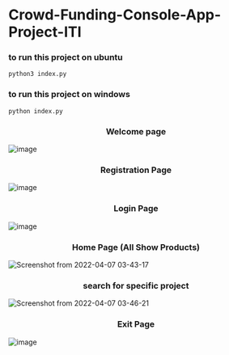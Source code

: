 # Crowd-Funding-Console-App-Project-ITI

### to run this project on ubuntu

```
python3 index.py
```

### to run this project on windows

```
python index.py
```

<h3 align="center">Welcome page</h3>

![image](https://user-images.githubusercontent.com/93389016/161829903-f680788a-0912-4191-ac9e-d9623a20d991.png)

<h3 align="center">Registration Page</h3>

![image](https://user-images.githubusercontent.com/93389016/161830090-7f5c88a2-0830-42d5-ab9e-9a5a72f0ce00.png)

<h3 align="center">Login Page</h3>

![image](https://user-images.githubusercontent.com/93389016/161830150-dcc8b1b5-96cb-4fd8-a1cb-6da9c598684a.png)

<h3 align="center">Home Page (All Show Products) </h3>

![Screenshot from 2022-04-07 03-43-17](https://user-images.githubusercontent.com/93389016/162103541-bb94fe8a-82a4-4020-af6d-dbce3c7a4eab.png)

<h3 align="center">search for specific project </h3>  

![Screenshot from 2022-04-07 03-46-21](https://user-images.githubusercontent.com/93389016/162103898-0e769887-deae-40b2-becd-f6fe0fbcf739.png)

<h3 align="center">Exit Page</h3>

![image](https://user-images.githubusercontent.com/93389016/161831023-646b4835-f887-4a6e-b9cc-a1d294e40e7a.png)
